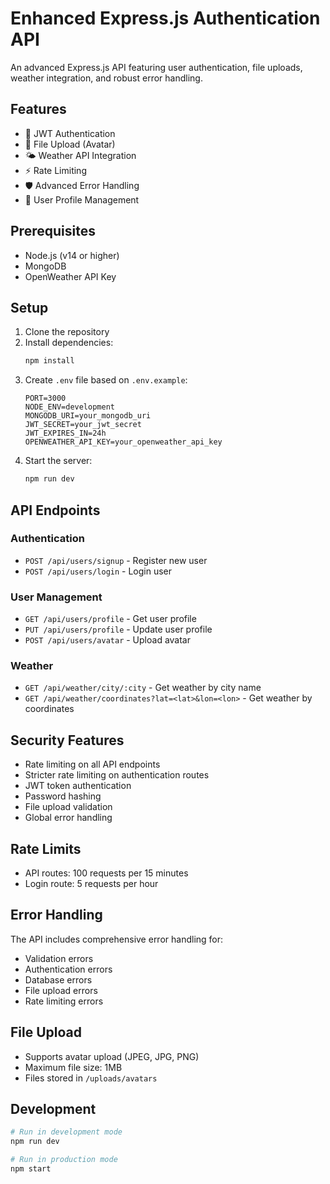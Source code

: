 # Enhanced Express.js Authentication API

An advanced Express.js API featuring user authentication, file uploads, weather integration, and robust error handling.

## Features

- 🔐 JWT Authentication
- 📁 File Upload (Avatar)
- 🌤 Weather API Integration
- ⚡ Rate Limiting
- 🛡 Advanced Error Handling
- 👤 User Profile Management

## Prerequisites

- Node.js (v14 or higher)
- MongoDB
- OpenWeather API Key

## Setup

1. Clone the repository
2. Install dependencies:
   ```bash
   npm install
   ```
3. Create `.env` file based on `.env.example`:
   ```env
   PORT=3000
   NODE_ENV=development
   MONGODB_URI=your_mongodb_uri
   JWT_SECRET=your_jwt_secret
   JWT_EXPIRES_IN=24h
   OPENWEATHER_API_KEY=your_openweather_api_key
   ```
4. Start the server:
   ```bash
   npm run dev
   ```

## API Endpoints

### Authentication
- `POST /api/users/signup` - Register new user
- `POST /api/users/login` - Login user

### User Management
- `GET /api/users/profile` - Get user profile
- `PUT /api/users/profile` - Update user profile
- `POST /api/users/avatar` - Upload avatar

### Weather
- `GET /api/weather/city/:city` - Get weather by city name
- `GET /api/weather/coordinates?lat=<lat>&lon=<lon>` - Get weather by coordinates

## Security Features

- Rate limiting on all API endpoints
- Stricter rate limiting on authentication routes
- JWT token authentication
- Password hashing
- File upload validation
- Global error handling

## Rate Limits

- API routes: 100 requests per 15 minutes
- Login route: 5 requests per hour

## Error Handling

The API includes comprehensive error handling for:
- Validation errors
- Authentication errors
- Database errors
- File upload errors
- Rate limiting errors

## File Upload

- Supports avatar upload (JPEG, JPG, PNG)
- Maximum file size: 1MB
- Files stored in `/uploads/avatars`

## Development

```bash
# Run in development mode
npm run dev

# Run in production mode
npm start
```
